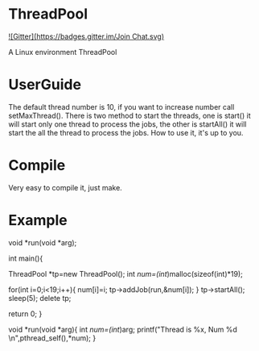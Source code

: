 ThreadPool
==========
[![Gitter](https://badges.gitter.im/Join Chat.svg)](https://gitter.im/matthewgao/ThreadPool?utm_source=badge&utm_medium=badge&utm_campaign=pr-badge&utm_content=badge)

A Linux environment ThreadPool

UserGuide
==========
The default thread number is 10, if you want to increase number call setMaxThread().
There is two method to start the threads, one is start() it will start only one thread to process the jobs, the other is startAll() it will start the all the thread to process the jobs. How to use it, it's up to you.

Compile
==========
Very easy to compile it, just make.

Example
==========

void *run(void *arg);

int main(){

  ThreadPool *tp=new ThreadPool();
  int *num=(int*)malloc(sizeof(int)*19);

  for(int i=0;i<19;i++){
    num[i]=i;
    tp->addJob(run,&num[i]);
  }
  tp->startAll();
  sleep(5);
  delete tp;
  
  return 0;
}


void *run(void *arg){
  int *num=(int*)arg;
  printf("Thread is %x,  Num %d \n",pthread_self(),*num);
}